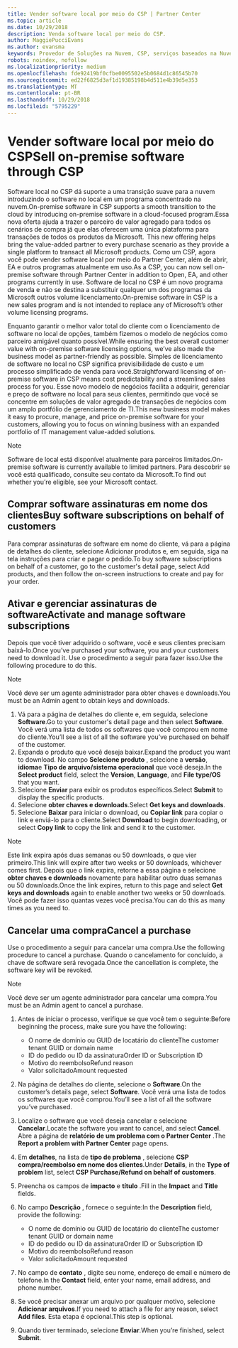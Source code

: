 ```yaml
---
title: Vender software local por meio do CSP | Partner Center
ms.topic: article
ms.date: 10/29/2018
description: Venda software local por meio do CSP.
author: MaggiePucciEvans
ms.author: evansma
keywords: Provedor de Soluções na Nuvem, CSP, serviços baseados na Nuvem, Azure, Office 365, Dynamics, parceiro CSP, vender no CSP, parceiro direto, parceiro CSP direto, revendedor CSP indireto, CSP direto, CSP indireto, modelo direto, modelo indireto, revendedor indireto, provedor indireto, provedor, distribuidor, programa provedor de soluções na nuvem
robots: noindex, nofollow
ms.localizationpriority: medium
ms.openlocfilehash: fde92419bf0cfbe0095502e5b0684d1c86545b70
ms.sourcegitcommit: ed22f6825d3af1d19385198b4d511e4b39d5e353
ms.translationtype: MT
ms.contentlocale: pt-BR
ms.lasthandoff: 10/29/2018
ms.locfileid: "5795229"
---
```

# <a name="sell-on-premise-software-through-csp"></a><span data-ttu-id="ce5f7-104">Vender software local por meio do CSP</span><span class="sxs-lookup"><span data-stu-id="ce5f7-104">Sell on-premise software through CSP</span></span>

<span data-ttu-id="ce5f7-105">Software local no CSP dá suporte a uma transição suave para a nuvem introduzindo o software no local em um programa concentrado na nuvem.</span><span class="sxs-lookup"><span data-stu-id="ce5f7-105">On-premise software in CSP supports a smooth transition to the cloud by introducing on-premise software in a cloud-focused program.</span></span><span data-ttu-id="ce5f7-106">Essa nova oferta ajuda a trazer o parceiro de valor agregado para todos os cenários de compra já que elas oferecem uma única plataforma para transações de todos os produtos da Microsoft.</span><span class="sxs-lookup"><span data-stu-id="ce5f7-106">  This new offering helps bring the value-added partner to every purchase scenario as they provide a single platform to transact all Microsoft products.</span></span> <span data-ttu-id="ce5f7-107">Como um CSP, agora você pode vender software local por meio do Partner Center, além de abrir, EA e outros programas atualmente em uso.</span><span class="sxs-lookup"><span data-stu-id="ce5f7-107">As a CSP, you can now sell on-premise software through Partner Center in addition to Open, EA, and other programs currently in use.</span></span> <span data-ttu-id="ce5f7-108">Software de local no CSP é um novo programa de venda e não se destina a substituir qualquer um dos programas da Microsoft outros volume licenciamento.</span><span class="sxs-lookup"><span data-stu-id="ce5f7-108">On-premise software in CSP is a new sales program and is not intended to replace any of Microsoft’s other volume licensing programs.</span></span> 
 
<span data-ttu-id="ce5f7-109">Enquanto garantir o melhor valor total do cliente com o licenciamento de software no local de opções, também fizemos o modelo de negócios como parceiro amigável quanto possível.</span><span class="sxs-lookup"><span data-stu-id="ce5f7-109">While ensuring the best overall customer value with on-premise software licensing options, we’ve also made the business model as partner-friendly as possible.</span></span> <span data-ttu-id="ce5f7-110">Simples de licenciamento de software no local no CSP significa previsibilidade de custo e um processo simplificado de venda para você.</span><span class="sxs-lookup"><span data-stu-id="ce5f7-110">Straightforward licensing of on-premise software in CSP means cost predictability and a streamlined sales process for you.</span></span> <span data-ttu-id="ce5f7-111">Esse novo modelo de negócios facilita a adquirir, gerenciar e preço de software no local para seus clientes, permitindo que você se concentre em soluções de valor agregado de transações de negócios com um amplo portfólio de gerenciamento de TI.</span><span class="sxs-lookup"><span data-stu-id="ce5f7-111">This new business model makes it easy to procure, manage, and price on-premise software for your customers, allowing you to focus on winning business with an expanded portfolio of IT management value-added solutions.</span></span> 

>[!NOTE]
><span data-ttu-id="ce5f7-112">Software de local está disponível atualmente para parceiros limitados.</span><span class="sxs-lookup"><span data-stu-id="ce5f7-112">On-premise software is currently available to limited partners.</span></span> <span data-ttu-id="ce5f7-113">Para descobrir se você está qualificado, consulte seu contato da Microsoft.</span><span class="sxs-lookup"><span data-stu-id="ce5f7-113">To find out whether you’re eligible, see your Microsoft contact.</span></span> 


## <a name="buy-software-subscriptions-on-behalf-of-customers"></a><span data-ttu-id="ce5f7-114">Comprar software assinaturas em nome dos clientes</span><span class="sxs-lookup"><span data-stu-id="ce5f7-114">Buy software subscriptions on behalf of customers</span></span>

<span data-ttu-id="ce5f7-115">Para comprar assinaturas de software em nome do cliente, vá para a página de detalhes do cliente, selecione Adicionar produtos e, em seguida, siga na tela instruções para criar e pagar o pedido.</span><span class="sxs-lookup"><span data-stu-id="ce5f7-115">To buy software subscriptions on behalf of a customer, go to the customer's detail page, select Add products, and then follow the on-screen instructions to create and pay for your order.</span></span>

## <a name="activate-and-manage-software-subscriptions"></a><span data-ttu-id="ce5f7-116">Ativar e gerenciar assinaturas de software</span><span class="sxs-lookup"><span data-stu-id="ce5f7-116">Activate and manage software subscriptions</span></span>

<span data-ttu-id="ce5f7-117">Depois que você tiver adquirido o software, você e seus clientes precisam baixá-lo.</span><span class="sxs-lookup"><span data-stu-id="ce5f7-117">Once you’ve purchased your software, you and your customers need to download it.</span></span> <span data-ttu-id="ce5f7-118">Use o procedimento a seguir para fazer isso.</span><span class="sxs-lookup"><span data-stu-id="ce5f7-118">Use the following procedure to do this.</span></span> 

>[!NOTE]
><span data-ttu-id="ce5f7-119">Você deve ser um agente administrador para obter chaves e downloads.</span><span class="sxs-lookup"><span data-stu-id="ce5f7-119">You must be an Admin agent to obtain keys and downloads.</span></span> 

1. <span data-ttu-id="ce5f7-120">Vá para a página de detalhes do cliente e, em seguida, selecione **Software**.</span><span class="sxs-lookup"><span data-stu-id="ce5f7-120">Go to your customer's detail page and then select **Software**.</span></span> <span data-ttu-id="ce5f7-121">Você verá uma lista de todos os softwares que você comprou em nome do cliente.</span><span class="sxs-lookup"><span data-stu-id="ce5f7-121">You’ll see a list of all the software you’ve purchased on behalf of the customer.</span></span> 
2.  <span data-ttu-id="ce5f7-122">Expanda o produto que você deseja baixar.</span><span class="sxs-lookup"><span data-stu-id="ce5f7-122">Expand the product you want to download.</span></span> <span data-ttu-id="ce5f7-123">No campo **Selecione produto** , selecione a **versão**, **idioma**e **Tipo de arquivo/sistema operacional** que você deseja.</span><span class="sxs-lookup"><span data-stu-id="ce5f7-123">In the **Select product** field, select the **Version**, **Language**, and **File type/OS** that you want.</span></span> 
3.  <span data-ttu-id="ce5f7-124">Selecione **Enviar** para exibir os produtos específicos.</span><span class="sxs-lookup"><span data-stu-id="ce5f7-124">Select **Submit** to display the specific products.</span></span> 
4.  <span data-ttu-id="ce5f7-125">Selecione **obter chaves e downloads**.</span><span class="sxs-lookup"><span data-stu-id="ce5f7-125">Select **Get keys and downloads**.</span></span> 
5.  <span data-ttu-id="ce5f7-126">Selecione **Baixar** para iniciar o download, ou **Copiar link** para copiar o link e enviá-lo para o cliente.</span><span class="sxs-lookup"><span data-stu-id="ce5f7-126">Select **Download** to begin downloading, or select **Copy link** to copy the link and send it to the customer.</span></span> 

>[!NOTE]
><span data-ttu-id="ce5f7-127">Este link expira após duas semanas ou 50 downloads, o que vier primeiro.</span><span class="sxs-lookup"><span data-stu-id="ce5f7-127">This link will expire after two weeks or 50 downloads, whichever comes first.</span></span> <span data-ttu-id="ce5f7-128">Depois que o link expira, retorne a essa página e selecione **obter chaves e downloads** novamente para habilitar outro duas semanas ou 50 downloads.</span><span class="sxs-lookup"><span data-stu-id="ce5f7-128">Once the link expires, return to this page and select **Get keys and downloads** again to enable another two weeks or 50 downloads.</span></span> <span data-ttu-id="ce5f7-129">Você pode fazer isso quantas vezes você precisa.</span><span class="sxs-lookup"><span data-stu-id="ce5f7-129">You can do this as many times as you need to.</span></span> 


## <a name="cancel-a-purchase"></a><span data-ttu-id="ce5f7-130">Cancelar uma compra</span><span class="sxs-lookup"><span data-stu-id="ce5f7-130">Cancel a purchase</span></span>
<span data-ttu-id="ce5f7-131">Use o procedimento a seguir para cancelar uma compra.</span><span class="sxs-lookup"><span data-stu-id="ce5f7-131">Use the following procedure to cancel a purchase.</span></span> <span data-ttu-id="ce5f7-132">Quando o cancelamento for concluído, a chave de software será revogada.</span><span class="sxs-lookup"><span data-stu-id="ce5f7-132">Once the cancellation is complete, the software key will be revoked.</span></span> 

>[!NOTE]
><span data-ttu-id="ce5f7-133">Você deve ser um agente administrador para cancelar uma compra.</span><span class="sxs-lookup"><span data-stu-id="ce5f7-133">You must be an Admin agent to cancel a purchase.</span></span> 

1.  <span data-ttu-id="ce5f7-134">Antes de iniciar o processo, verifique se que você tem o seguinte:</span><span class="sxs-lookup"><span data-stu-id="ce5f7-134">Before beginning the process, make sure you have the following:</span></span> 
    -   <span data-ttu-id="ce5f7-135">O nome de domínio ou GUID de locatário do cliente</span><span class="sxs-lookup"><span data-stu-id="ce5f7-135">The customer tenant GUID or domain name</span></span>
    -   <span data-ttu-id="ce5f7-136">ID do pedido ou ID da assinatura</span><span class="sxs-lookup"><span data-stu-id="ce5f7-136">Order ID or Subscription ID</span></span>
    -   <span data-ttu-id="ce5f7-137">Motivo do reembolso</span><span class="sxs-lookup"><span data-stu-id="ce5f7-137">Refund reason</span></span>
    -   <span data-ttu-id="ce5f7-138">Valor solicitado</span><span class="sxs-lookup"><span data-stu-id="ce5f7-138">Amount requested</span></span>

2.  <span data-ttu-id="ce5f7-139">Na página de detalhes do cliente, selecione o **Software**.</span><span class="sxs-lookup"><span data-stu-id="ce5f7-139">On the customer’s details page, select **Software**.</span></span> <span data-ttu-id="ce5f7-140">Você verá uma lista de todos os softwares que você comprou.</span><span class="sxs-lookup"><span data-stu-id="ce5f7-140">You’ll see a list of all the software you’ve purchased.</span></span> 

3.  <span data-ttu-id="ce5f7-141">Localize o software que você deseja cancelar e selecione **Cancelar**.</span><span class="sxs-lookup"><span data-stu-id="ce5f7-141">Locate the software you want to cancel, and select **Cancel**.</span></span> <span data-ttu-id="ce5f7-142">Abre a página de **relatório de um problema com o Partner Center** .</span><span class="sxs-lookup"><span data-stu-id="ce5f7-142">The **Report a problem with Partner Center** page opens.</span></span> 

4.  <span data-ttu-id="ce5f7-143">Em **detalhes**, na lista de **tipo de problema** , selecione **CSP compra/reembolso em nome dos clientes**.</span><span class="sxs-lookup"><span data-stu-id="ce5f7-143">Under **Details**, in the **Type of problem** list, select **CSP Purchase/Refund on behalf of customers**.</span></span>

5.  <span data-ttu-id="ce5f7-144">Preencha os campos de **impacto** e **título** .</span><span class="sxs-lookup"><span data-stu-id="ce5f7-144">Fill in the **Impact** and **Title** fields.</span></span> 

6.  <span data-ttu-id="ce5f7-145">No campo **Descrição** , fornece o seguinte:</span><span class="sxs-lookup"><span data-stu-id="ce5f7-145">In the **Description** field, provide the following:</span></span> 
    -   <span data-ttu-id="ce5f7-146">O nome de domínio ou GUID de locatário do cliente</span><span class="sxs-lookup"><span data-stu-id="ce5f7-146">The customer tenant GUID or domain name</span></span>
    -   <span data-ttu-id="ce5f7-147">ID do pedido ou ID da assinatura</span><span class="sxs-lookup"><span data-stu-id="ce5f7-147">Order ID or Subscription ID</span></span>
    -   <span data-ttu-id="ce5f7-148">Motivo do reembolso</span><span class="sxs-lookup"><span data-stu-id="ce5f7-148">Refund reason</span></span>
    -   <span data-ttu-id="ce5f7-149">Valor solicitado</span><span class="sxs-lookup"><span data-stu-id="ce5f7-149">Amount requested</span></span>

7.  <span data-ttu-id="ce5f7-150">No campo de **contato** , digite seu nome, endereço de email e número de telefone.</span><span class="sxs-lookup"><span data-stu-id="ce5f7-150">In the **Contact** field, enter your name, email address, and phone number.</span></span> 

8.  <span data-ttu-id="ce5f7-151">Se você precisar anexar um arquivo por qualquer motivo, selecione **Adicionar arquivos**.</span><span class="sxs-lookup"><span data-stu-id="ce5f7-151">If you need to attach a file for any reason, select **Add files**.</span></span> <span data-ttu-id="ce5f7-152">Esta etapa é opcional.</span><span class="sxs-lookup"><span data-stu-id="ce5f7-152">This step is optional.</span></span> 

9.  <span data-ttu-id="ce5f7-153">Quando tiver terminado, selecione **Enviar**.</span><span class="sxs-lookup"><span data-stu-id="ce5f7-153">When you’re finished, select **Submit**.</span></span>